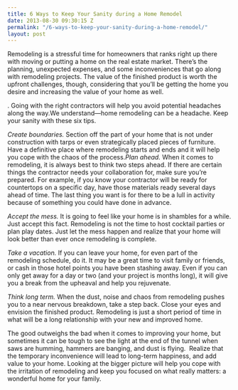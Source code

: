 ```yaml
---
title: 6 Ways to Keep Your Sanity during a Home Remodel
date: 2013-08-30 09:30:15 Z
permalink: "/6-ways-to-keep-your-sanity-during-a-home-remodel/"
layout: post
---
```


Remodeling is a stressful time for homeowners that ranks right up there with moving or putting a home on the real estate market. There’s the planning, unexpected expenses, and some inconveniences that go along with remodeling projects. The value of the finished product is worth the upfront challenges, though, considering that you’ll be getting the home you desire and increasing the value of your home as well.

. Going with the right contractors will help you avoid potential headaches along the way.We understand—home remodeling can be a headache. Keep your sanity with these six tips.
<div><em>Create boundaries.</em> Section off the part of your home that is not under construction with tarps or even strategically placed pieces of furniture. Have a definitive place where remodeling starts and ends and it will help you cope with the chaos of the process.<em>Plan ahead.</em> When it comes to remodeling, it is always best to think two steps ahead. If there are certain things the contractor needs your collaboration for, make sure you’re prepared. For example, if you know your contractor will be ready for countertops on a specific day, have those materials ready several days ahead of time. The last thing you want is for there to be a lull in activity because of something you could have done in advance.

<em>Accept the mess.</em> It is going to feel like your home is in shambles for a while. Just accept this fact. Remodeling is not the time to host cocktail parties or plan play dates. Just let the mess happen and realize that your home will look better than ever once remodeling is complete.

<em>Take a vacation.</em> If you can leave your home, for even part of the remodeling schedule, do it. It may be a great time to visit family or friends, or cash in those hotel points you have been stashing away. Even if you can only get away for a day or two (and your project is months long), it will give you a break from the upheaval and help you rejuvenate.

<em>Think long term.</em> When the dust, noise and chaos from remodeling pushes you to a near nervous breakdown, take a step back. Close your eyes and envision the finished product. Remodeling is just a short period of time in what will be a long relationship with your new and improved home.

The good outweighs the bad when it comes to improving your home, but sometimes it can be tough to see the light at the end of the tunnel when saws are humming, hammers are banging, and dust is flying.  Realize that the temporary inconvenience will lead to long-term happiness, and add value to your home. Looking at the bigger picture will help you cope with the irritation of remodeling and keep you focused on what really matters: a wonderful home for your family.

&nbsp;

</div>
